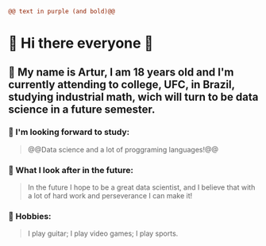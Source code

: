 ```diff
@@ text in purple (and bold)@@
```

# 🔹 Hi there everyone 👋

## 🔹 My name is Artur, I am 18 years old and I'm currently attending to college, UFC, in Brazil, studying **industrial math**, wich will turn to be **data science** in a future semester.

### 🔹 I'm looking forward to study:
> @@Data science and a lot of proggraming languages!@@

### 🔹 What I look after in the future: 
> In the future I hope to be a great data scientist, and I believe that with a lot of hard work and perseverance I can make it!

### 🔹 Hobbies:
> I play guitar;
> I play video games;
> I play sports.

